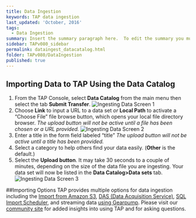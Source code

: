 ```yaml
---
title: Data Ingestion
keywords: TAP data ingestion
last_updated: 'October, 2016'
tags:
  - Data Ingestion
summary: Insert the summary paragraph here.  To edit the summary you must edit the meta data for this post. 
sidebar: TAPv080_sidebar
permalink: dataingest_datacatalog.html
folder: TAPv080/DataIngestion
published: true
---
```


## Importing Data to TAP Using the Data Catalog
1.  From the TAP Console, select **Data Catalog** from the main menu then select the tab **Submit Transfer**.
![Ingesting Data Screen 1](/images/dataingest_datacatingest_screen1.jpg)
1.	Choose **Link** to input a URL to a data set _or_ **Local Path** to activate a “Choose File” file browse button, which opens your local file directory browser.  _The upload button will not be active until a file has been chosen or a URL provided._
![Ingesting Data Screen 2](/images/dataingest_datacatingest_screen2.jpg)
1.	Enter a title in the form field labeled “title” _The upload button will not be active until a title has been provided._ 
1.	Select a category to help others find your data easily. (**Other** is the default.)
1.	Select the **Upload button**.
It may take 30 seconds to a couple of minutes, depending on the size of the data file you are ingesting. Your data set will now be listed in the **Data Catalog>Data sets** tab.
![Ingesting Data Screen 3](/images/dataingest_datacatingest_screen3.jpg)

##Importing Options
TAP provides multiple options for data ingestion including the [Import from Amazon S3](Data_Catalog_Downld_S3.md), [DAS (Data Acquisition Service)](Data_Acquisition.md), [SQL Import Scheduler](dataingest_sqlimport_scheduler.md), and streaming data [using Gearpump](dataingest_streamgearpump.md).  Please visit our [community site](http://community.trustedanalytics.org) for added insights into using TAP and for asking questions.

